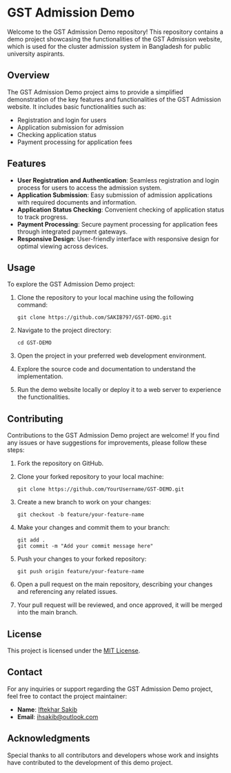 # GST Admission Demo

Welcome to the GST Admission Demo repository! This repository contains a demo project showcasing the functionalities of the GST Admission website, which is used for the cluster admission system in Bangladesh for public university aspirants.

## Overview

The GST Admission Demo project aims to provide a simplified demonstration of the key features and functionalities of the GST Admission website. It includes basic functionalities such as:

- Registration and login for users
- Application submission for admission
- Checking application status
- Payment processing for application fees

## Features

- **User Registration and Authentication**: Seamless registration and login process for users to access the admission system.
- **Application Submission**: Easy submission of admission applications with required documents and information.
- **Application Status Checking**: Convenient checking of application status to track progress.
- **Payment Processing**: Secure payment processing for application fees through integrated payment gateways.
- **Responsive Design**: User-friendly interface with responsive design for optimal viewing across devices.

## Usage

To explore the GST Admission Demo project:

1. Clone the repository to your local machine using the following command:

   ```
   git clone https://github.com/SAKIB797/GST-DEMO.git
   ```

2. Navigate to the project directory:

   ```
   cd GST-DEMO
   ```

3. Open the project in your preferred web development environment.

4. Explore the source code and documentation to understand the implementation.

5. Run the demo website locally or deploy it to a web server to experience the functionalities.

## Contributing

Contributions to the GST Admission Demo project are welcome! If you find any issues or have suggestions for improvements, please follow these steps:

1. Fork the repository on GitHub.

2. Clone your forked repository to your local machine:

    ```
    git clone https://github.com/YourUsername/GST-DEMO.git
    ```

3. Create a new branch to work on your changes:

   ```
   git checkout -b feature/your-feature-name
   ```

4. Make your changes and commit them to your branch:

   ```
   git add .
   git commit -m "Add your commit message here"
   ```

5. Push your changes to your forked repository:

   ```
   git push origin feature/your-feature-name
   ```

6. Open a pull request on the main repository, describing your changes and referencing any related issues.

7. Your pull request will be reviewed, and once approved, it will be merged into the main branch.

## License

This project is licensed under the [MIT License](LICENSE).

## Contact

For any inquiries or support regarding the GST Admission Demo project, feel free to contact the project maintainer:

- **Name**: [Iftekhar Sakib](https://github.com/SAKIB797)
- **Email**: [ihsakib@outlook.com](mailto:ihsakib@outlook.com)

## Acknowledgments

Special thanks to all contributors and developers whose work and insights have contributed to the development of this demo project.
